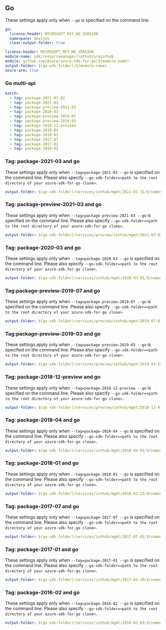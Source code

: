 ## Go

These settings apply only when `--go` is specified on the command line.

``` yaml $(go) && !$(track2)
go:
  license-header: MICROSOFT_MIT_NO_VERSION
  namespace: devices
  clear-output-folder: true
```

``` yaml $(go) && $(track2)
license-header: MICROSOFT_MIT_NO_VERSION
module-name: sdk/resourcemanager/iothub/armiothub
module: github.com/Azure/azure-sdk-for-go/$(module-name)
output-folder: $(go-sdk-folder)/$(module-name)
azure-arm: true
```

### Go multi-api

``` yaml $(go) && $(multiapi)
batch:
  - tag: package-2021-07-02
  - tag: package-2021-03
  - tag: package-preview-2021-03
  - tag: package-2020-03
  - tag: package-preview-2019-07
  - tag: package-preview-2019-03
  - tag: package-2018-12-preview
  - tag: package-2018-04
  - tag: package-2018-01
  - tag: package-2017-07
  - tag: package-2017-01
  - tag: package-2016-02
```

### Tag: package-2021-03 and go

These settings apply only when `--tag=package-2021-03 --go` is specified on the command line.
Please also specify `--go-sdk-folder=<path to the root directory of your azure-sdk-for-go clone>`.

``` yaml $(tag) == 'package-2021-03' && $(go)
output-folder: $(go-sdk-folder)/services/iothub/mgmt/2021-03-31/$(namespace)
```

### Tag: package-preview-2021-03 and go

These settings apply only when `--tag=package-preview-2021-03 --go` is specified on the command line.
Please also specify `--go-sdk-folder=<path to the root directory of your azure-sdk-for-go clone>`.

``` yaml $(tag) == 'package-preview-2021-03' && $(go)
output-folder: $(go-sdk-folder)/services/preview/iothub/mgmt/2021-03-03-preview/$(namespace)
```

### Tag: package-2020-03 and go

These settings apply only when `--tag=package-2020-03 --go` is specified on the command line.
Please also specify `--go-sdk-folder=<path to the root directory of your azure-sdk-for-go clone>`.

``` yaml $(tag) == 'package-2020-03' && $(go)
output-folder: $(go-sdk-folder)/services/iothub/mgmt/2020-03-01/$(namespace)
```

### Tag:package-preview-2019-07 and go

These settings apply only when `--tag=package-preview-2019-07 --go` is specified on the command line.
Please also specify `--go-sdk-folder=<path to the root directory of your azure-sdk-for-go clone>`.

``` yaml $(tag) == 'package-preview-2019-07' && $(go)
output-folder: $(go-sdk-folder)/services/preview/iothub/mgmt/2019-07-01-preview/$(namespace)
```

### Tag:package-preview-2019-03 and go

These settings apply only when `--tag=package-preview-2019-03 --go` is specified on the command line.
Please also specify `--go-sdk-folder=<path to the root directory of your azure-sdk-for-go clone>`.

``` yaml $(tag) == 'package-preview-2019-03' && $(go)
output-folder: $(go-sdk-folder)/services/preview/iothub/mgmt/2019-03-22-preview/$(namespace)
```

### Tag: package-2018-12-preview and go

These settings apply only when `--tag=package-2018-12-preview --go` is specified on the command line.
Please also specify `--go-sdk-folder=<path to the root directory of your azure-sdk-for-go clone>`.

``` yaml $(tag) == 'package-2018-12-preview' && $(go)
output-folder: $(go-sdk-folder)/services/preview/iothub/mgmt/2018-12-01-preview/$(namespace)
```

### Tag: package-2018-04 and go

These settings apply only when `--tag=package-2018-04 --go` is specified on the command line.
Please also specify `--go-sdk-folder=<path to the root directory of your azure-sdk-for-go clone>`.

``` yaml $(tag) == 'package-2018-04' && $(go)
output-folder: $(go-sdk-folder)/services/iothub/mgmt/2018-04-01/$(namespace)
```

### Tag: package-2018-01 and go

These settings apply only when `--tag=package-2018-01 --go` is specified on the command line.
Please also specify `--go-sdk-folder=<path to the root directory of your azure-sdk-for-go clone>`.

``` yaml $(tag) == 'package-2018-01' && $(go)
output-folder: $(go-sdk-folder)/services/iothub/mgmt/2018-01-22/$(namespace)
```

### Tag: package-2017-07 and go

These settings apply only when `--tag=package-2017-07 --go` is specified on the command line.
Please also specify `--go-sdk-folder=<path to the root directory of your azure-sdk-for-go clone>`.

``` yaml $(tag) == 'package-2017-07' && $(go)
output-folder: $(go-sdk-folder)/services/iothub/mgmt/2017-07-01/$(namespace)
```

### Tag: package-2017-01 and go

These settings apply only when `--tag=package-2017-01 --go` is specified on the command line.
Please also specify `--go-sdk-folder=<path to the root directory of your azure-sdk-for-go clone>`.

``` yaml $(tag) == 'package-2017-01' && $(go)
output-folder: $(go-sdk-folder)/services/iothub/mgmt/2017-01-19/$(namespace)
```

### Tag: package-2016-02 and go

These settings apply only when `--tag=package-2016-02 --go` is specified on the command line.
Please also specify `--go-sdk-folder=<path to the root directory of your azure-sdk-for-go clone>`.

``` yaml $(tag) == 'package-2016-02' && $(go)
output-folder: $(go-sdk-folder)/services/iothub/mgmt/2016-02-03/$(namespace)
```
